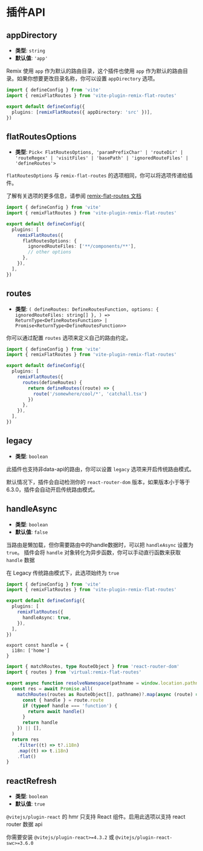 # 插件API

## appDirectory

- **类型**: `string`
- **默认值**: `'app'`

Remix 使用 `app` 作为默认的路由目录，这个插件也使用 `app` 作为默认的路由目录。如果你想要更改目录名称，你可以设置 `appDirectory` 选项。

```ts
import { defineConfig } from 'vite'
import { remixFlatRoutes } from 'vite-plugin-remix-flat-routes'

export default defineConfig({
  plugins: [remixFlatRoutes({ appDirectory: 'src' })],
})
```

## flatRoutesOptions

- **类型**: `Pick<
    FlatRoutesOptions,
    'paramPrefixChar' | 'routeDir' | 'routeRegex' | 'visitFiles' | 'basePath' | 'ignoredRouteFiles' | 'defineRoutes'>`

`flatRoutesOptions` 与 `remix-flat-routes` 的选项相同，你可以将选项传递给插件。

了解有关选项的更多信息，请参阅 [remix-flat-routes 文档](ttps://github.com/kiliman/remix-flat-routes)

```ts
import { defineConfig } from 'vite'
import { remixFlatRoutes } from 'vite-plugin-remix-flat-routes'

export default defineConfig({
  plugins: [
    remixFlatRoutes({
      flatRoutesOptions: {
        ignoredRouteFiles: ['**/components/**'],
        // other options
      },
    }),
  ],
})
```


## routes

- **类型**: `(
    defineRoutes: DefineRoutesFunction,
    options: {
      ignoredRouteFiles: string[]
    },
  ) => ReturnType<DefineRoutesFunction> | Promise<ReturnType<DefineRoutesFunction>>`

你可以通过配置 `routes` 选项来定义自己的路由约定。

```ts
import { defineConfig } from 'vite'
import { remixFlatRoutes } from 'vite-plugin-remix-flat-routes'

export default defineConfig({
  plugins: [
    remixFlatRoutes({
      routes(defineRoutes) {
        return defineRoutes((route) => {
          route('/somewhere/cool/*', 'catchall.tsx')
        })
      },
    }),
  ],
})
```

## legacy

- **类型**: `boolean`

此插件也支持非data-api的路由，你可以设置 `legacy` 选项来开启传统路由模式。

默认情况下，插件会自动检测你的 `react-router-dom` 版本，如果版本小于等于 6.3.0，插件会自动开启传统路由模式。

## handleAsync

- **类型**: `boolean`
- **默认值**: `false`

当路由是懒加载，但你需要路由中的handle数据时，可以把 `handleAsync` 设置为 `true`。
插件会将 `handle` 对象转化为异步函数，你可以手动直行函数来获取 `handle` 数据

在 Legacy 传统路由模式下，此选项始终为 `true`

```ts
import { defineConfig } from 'vite'
import { remixFlatRoutes } from 'vite-plugin-remix-flat-routes'

export default defineConfig({
  plugins: [
    remixFlatRoutes({
      handleAsync: true,
    }),
  ],
})
```

```tsx
export const handle = {
  i18n: ['home']
}
```

```ts
import { matchRoutes, type RouteObject } from 'react-router-dom'
import { routes } from 'virtual:remix-flat-routes'

export async function resolveNamespace(pathname = window.location.pathname) {
  const res = await Promise.all(
    matchRoutes(routes as RouteObject[], pathname)?.map(async (route) => {
      const { handle } = route.route
      if (typeof handle === 'function') {
        return await handle()
      }
      return handle
    }) || [],
  )
  return res
    .filter((t) => t?.i18n)
    .map((t) => t.i18n)
    .flat()
}
```

## reactRefresh

- **类型**: `boolean`
- **默认值**: `true`

`@vitejs/plugin-react` 的 hmr 只支持 React 组件。启用此选项以支持 react router 数据 api

你需要安装 `@vitejs/plugin-react>=4.3.2` 或 `@vitejs/plugin-react-swc>=3.6.0`
